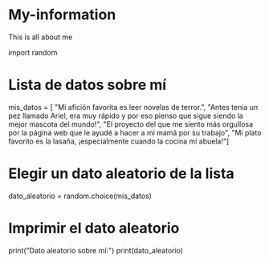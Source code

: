 # My-information
This is all about me

import random
# Lista de datos sobre mí
mis_datos = [
    "Mi afición favorita es leer novelas de terror.",
    "Antes tenia un pez llamado Ariel, era muy rápido y por eso pienso que sigue siendo la mejor mascota del mundo!",
    "El proyecto del que me siento más orgullosa por la página web que le ayudé a hacer a mi mamá por su trabajo",
    "Mi plato favorito es la lasaña, ¡especialmente cuando la cocina mi abuela!"]

# Elegir un dato aleatorio de la lista
dato_aleatorio = random.choice(mis_datos)

# Imprimir el dato aleatorio
print("Dato aleatorio sobre mí:")
print(dato_aleatorio)
